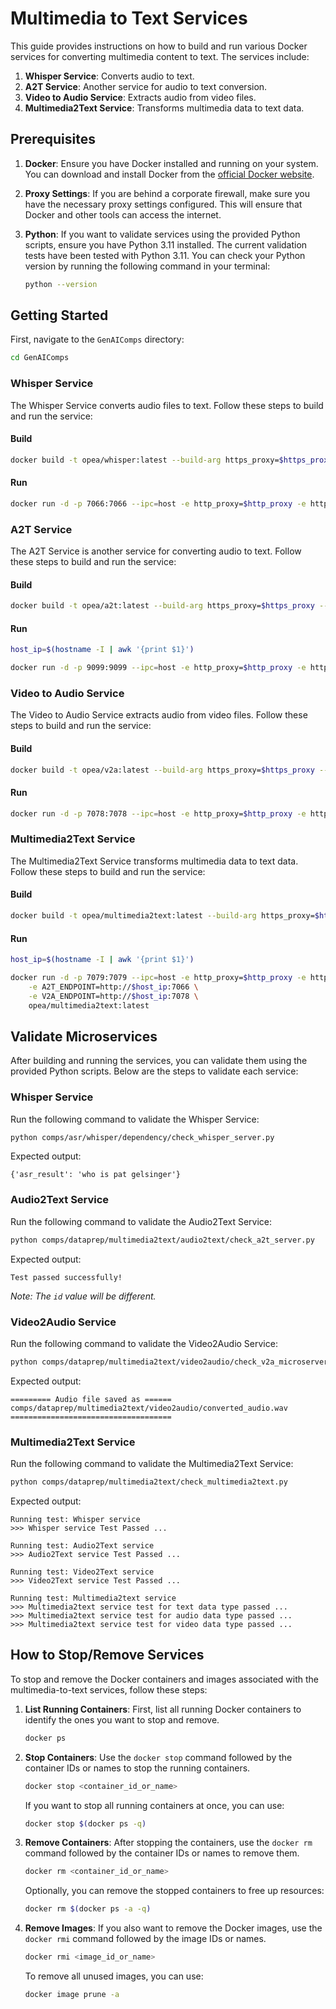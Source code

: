 # Multimedia to Text Services

This guide provides instructions on how to build and run various Docker services for converting multimedia content to text. The services include:

1. **Whisper Service**: Converts audio to text.
2. **A2T Service**: Another service for audio to text conversion.
3. **Video to Audio Service**: Extracts audio from video files.
4. **Multimedia2Text Service**: Transforms multimedia data to text data.


## Prerequisites

1. **Docker**: Ensure you have Docker installed and running on your system. You can download and install Docker from the [official Docker website](https://www.docker.com/get-started).

2. **Proxy Settings**: If you are behind a corporate firewall, make sure you have the necessary proxy settings configured. This will ensure that Docker and other tools can access the internet.

3. **Python**: If you want to validate services using the provided Python scripts, ensure you have Python 3.11 installed. The current validation tests have been tested with Python 3.11. You can check your Python version by running the following command in your terminal:
   ```bash
   python --version
   ```

## Getting Started

First, navigate to the `GenAIComps` directory:

```bash
cd GenAIComps
```

### Whisper Service

The Whisper Service converts audio files to text. Follow these steps to build and run the service:

#### Build

```bash
docker build -t opea/whisper:latest --build-arg https_proxy=$https_proxy --build-arg http_proxy=$http_proxy -f comps/asr/whisper/dependency/Dockerfile .
```

#### Run

```bash
docker run -d -p 7066:7066 --ipc=host -e http_proxy=$http_proxy -e https_proxy=$https_proxy opea/whisper:latest
```

### A2T Service

The A2T Service is another service for converting audio to text. Follow these steps to build and run the service:

#### Build

```bash
docker build -t opea/a2t:latest --build-arg https_proxy=$https_proxy --build-arg http_proxy=$http_proxy -f comps/dataprep/multimedia2text/audio2text/Dockerfile .
```

#### Run

```bash
host_ip=$(hostname -I | awk '{print $1}')

docker run -d -p 9099:9099 --ipc=host -e http_proxy=$http_proxy -e https_proxy=$https_proxy -e A2T_ENDPOINT=http://$host_ip:7066 opea/a2t:latest
```

### Video to Audio Service

The Video to Audio Service extracts audio from video files. Follow these steps to build and run the service:

#### Build

```bash
docker build -t opea/v2a:latest --build-arg https_proxy=$https_proxy --build-arg http_proxy=$http_proxy -f comps/dataprep/multimedia2text/video2audio/Dockerfile .
```

#### Run

```bash
docker run -d -p 7078:7078 --ipc=host -e http_proxy=$http_proxy -e https_proxy=$https_proxy opea/v2a:latest
```

### Multimedia2Text Service

The Multimedia2Text Service transforms multimedia data to text data. Follow these steps to build and run the service:

#### Build

```bash
docker build -t opea/multimedia2text:latest --build-arg https_proxy=$https_proxy --build-arg http_proxy=$http_proxy -f comps/dataprep/multimedia2text/Dockerfile .
```

#### Run

```bash
host_ip=$(hostname -I | awk '{print $1}')

docker run -d -p 7079:7079 --ipc=host -e http_proxy=$http_proxy -e https_proxy=$https_proxy \
    -e A2T_ENDPOINT=http://$host_ip:7066 \
    -e V2A_ENDPOINT=http://$host_ip:7078 \
    opea/multimedia2text:latest
```

## Validate Microservices

After building and running the services, you can validate them using the provided Python scripts. Below are the steps to validate each service:

### Whisper Service

Run the following command to validate the Whisper Service:

```bash
python comps/asr/whisper/dependency/check_whisper_server.py 
```

Expected output:

```
{'asr_result': 'who is pat gelsinger'}
```

### Audio2Text Service

Run the following command to validate the Audio2Text Service:

```bash
python comps/dataprep/multimedia2text/audio2text/check_a2t_server.py
```

Expected output:

```
Test passed successfully!
```

*Note: The `id` value will be different.*

### Video2Audio Service

Run the following command to validate the Video2Audio Service:

```bash
python comps/dataprep/multimedia2text/video2audio/check_v2a_microserver.py
```

Expected output:

```
========= Audio file saved as ======
comps/dataprep/multimedia2text/video2audio/converted_audio.wav
====================================
```

### Multimedia2Text Service

Run the following command to validate the Multimedia2Text Service:

```bash
python comps/dataprep/multimedia2text/check_multimedia2text.py 
```

Expected output:

```
Running test: Whisper service
>>> Whisper service Test Passed ... 

Running test: Audio2Text service
>>> Audio2Text service Test Passed ... 

Running test: Video2Text service
>>> Video2Text service Test Passed ... 

Running test: Multimedia2text service
>>> Multimedia2text service test for text data type passed ... 
>>> Multimedia2text service test for audio data type passed ... 
>>> Multimedia2text service test for video data type passed ... 
```

## How to Stop/Remove Services

To stop and remove the Docker containers and images associated with the multimedia-to-text services, follow these steps:

1. **List Running Containers**: First, list all running Docker containers to identify the ones you want to stop and remove.

   ```bash
   docker ps
   ```

2. **Stop Containers**: Use the `docker stop` command followed by the container IDs or names to stop the running containers.

   ```bash
   docker stop <container_id_or_name>
   ```

   If you want to stop all running containers at once, you can use:
   ```bash
   docker stop $(docker ps -q)
   ```

3. **Remove Containers**: After stopping the containers, use the `docker rm` command followed by the container IDs or names to remove them.

   ```bash
   docker rm <container_id_or_name>
   ```

   Optionally, you can remove the stopped containers to free up resources:

   ```bash
   docker rm $(docker ps -a -q) 
   ```

4. **Remove Images**: If you also want to remove the Docker images, use the `docker rmi` command followed by the image IDs or names.

   ```bash
   docker rmi <image_id_or_name>
   ```

   To remove all unused images, you can use:

   ```bash
   docker image prune -a
   ```